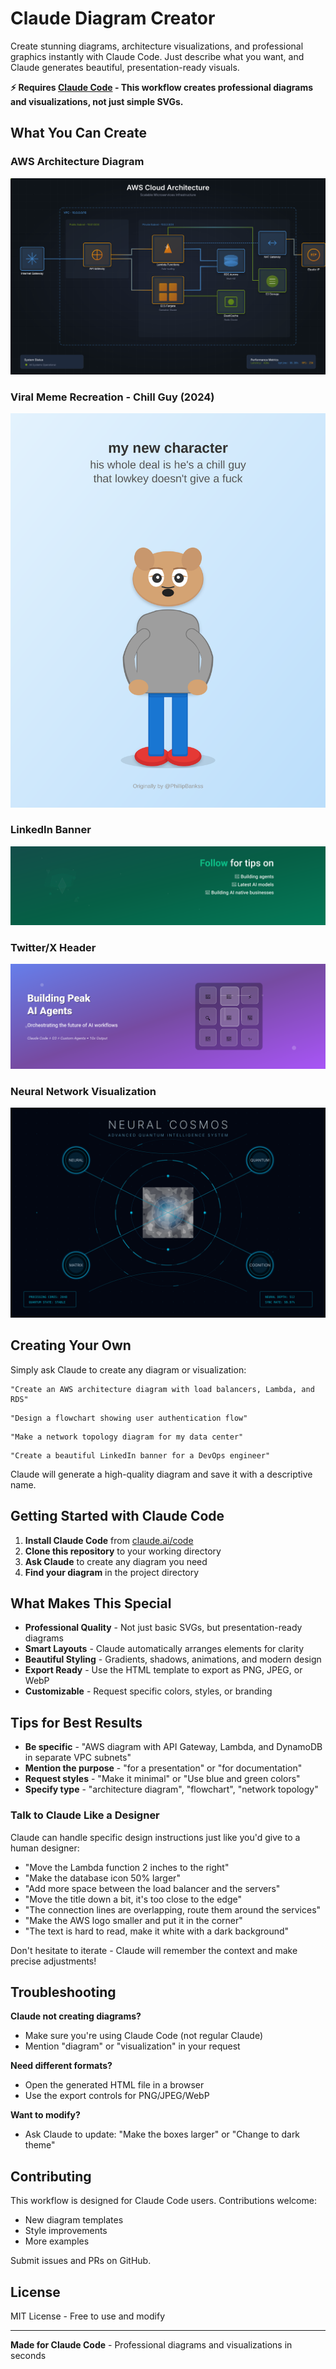 # Claude Diagram Creator

Create stunning diagrams, architecture visualizations, and professional graphics instantly with Claude Code. Just describe what you want, and Claude generates beautiful, presentation-ready visuals.

**⚡ Requires [Claude Code](https://claude.ai/code) - This workflow creates professional diagrams and visualizations, not just simple SVGs.**

## What You Can Create

### AWS Architecture Diagram
![AWS Architecture Diagram](./examples/aws-architecture.svg)

### Viral Meme Recreation - Chill Guy (2024)
![Chill Guy Meme](./examples/chill-guy-meme.svg)

### LinkedIn Banner
![LinkedIn Banner Example](./examples/example-linkedin-banner.svg)

### Twitter/X Header
![Twitter Banner Example](./examples/example-twitter-banner.svg)

### Neural Network Visualization
![Neural Cosmos Visualization](./examples/example-neural-cosmos.svg)

## Creating Your Own

Simply ask Claude to create any diagram or visualization:

```
"Create an AWS architecture diagram with load balancers, Lambda, and RDS"
```

```
"Design a flowchart showing user authentication flow"
```

```
"Make a network topology diagram for my data center"
```

```
"Create a beautiful LinkedIn banner for a DevOps engineer"
```

Claude will generate a high-quality diagram and save it with a descriptive name.

## Getting Started with Claude Code

1. **Install Claude Code** from [claude.ai/code](https://claude.ai/code)
2. **Clone this repository** to your working directory
3. **Ask Claude** to create any diagram you need
4. **Find your diagram** in the project directory

## What Makes This Special

- **Professional Quality** - Not just basic SVGs, but presentation-ready diagrams
- **Smart Layouts** - Claude automatically arranges elements for clarity
- **Beautiful Styling** - Gradients, shadows, animations, and modern design
- **Export Ready** - Use the HTML template to export as PNG, JPEG, or WebP
- **Customizable** - Request specific colors, styles, or branding

## Tips for Best Results

- **Be specific** - "AWS diagram with API Gateway, Lambda, and DynamoDB in separate VPC subnets"
- **Mention the purpose** - "for a presentation" or "for documentation"
- **Request styles** - "Make it minimal" or "Use blue and green colors"
- **Specify type** - "architecture diagram", "flowchart", "network topology"

### Talk to Claude Like a Designer

Claude can handle specific design instructions just like you'd give to a human designer:

- "Move the Lambda function 2 inches to the right"
- "Make the database icon 50% larger"
- "Add more space between the load balancer and the servers"
- "Move the title down a bit, it's too close to the edge"
- "The connection lines are overlapping, route them around the services"
- "Make the AWS logo smaller and put it in the corner"
- "The text is hard to read, make it white with a dark background"

Don't hesitate to iterate - Claude will remember the context and make precise adjustments!

## Troubleshooting

**Claude not creating diagrams?**
- Make sure you're using Claude Code (not regular Claude)
- Mention "diagram" or "visualization" in your request

**Need different formats?**
- Open the generated HTML file in a browser
- Use the export controls for PNG/JPEG/WebP

**Want to modify?**
- Ask Claude to update: "Make the boxes larger" or "Change to dark theme"

## Contributing

This workflow is designed for Claude Code users. Contributions welcome:
- New diagram templates
- Style improvements
- More examples

Submit issues and PRs on GitHub.

## License

MIT License - Free to use and modify

---

**Made for Claude Code** - Professional diagrams and visualizations in seconds